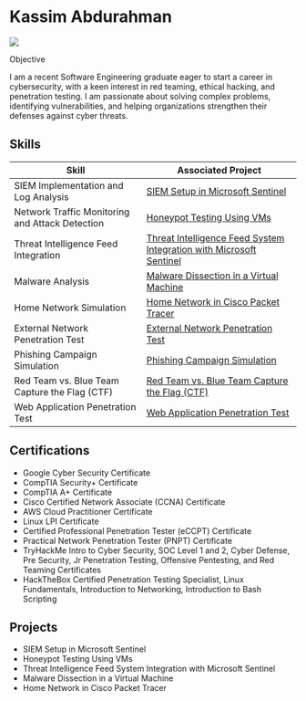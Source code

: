 # Kassim Abdurahman
<a href="https://linkedin.com/in/kassim-abdurahman-65a234157"><img src="https://img.shields.io/badge/-LinkedIn-0072b1?&style=for-the-badge&logo=linkedin&logoColor=white" /></a>

Objective

I am a recent Software Engineering graduate eager to start a career in cybersecurity, with a keen interest in red teaming, ethical hacking, and penetration testing. I am passionate about solving complex problems, identifying vulnerabilities, and helping organizations strengthen their defenses against cyber threats.

## Skills
| Skill                                         | Associated Project                       |
|-----------------------------------------------|------------------------------------------|
| SIEM Implementation and Log Analysis          | <a href="https://github.com/kassimabdrhmn/kassimabdrhmn.github.io/tree/main/SIEM%20Implementation%20and%20Log%20Monitoring">SIEM Setup in Microsoft Sentinel</a>|
| Network Traffic Monitoring and Attack Detection | <a href="https://github.com/kassimabdrhmn/kassimabdrhmn.github.io/tree/main/Honeypot%20Deployment%20and%20Analysis">Honeypot Testing Using VMs</a>|
| Threat Intelligence Feed Integration          | <a href="https://github.com/kassimabdrhmn/kassimabdrhmn.github.io/tree/main/SIEM%20Implementation%20and%20Log%20Monitoring">Threat Intelligence Feed System Integration with Microsoft Sentinel</a>|
| Malware Analysis                              | <a href="https://github.com/kassimabdrhmn/kassimabdrhmn.github.io/tree/main/Malware%20Analysis%20in%20Isolated%20Environment">Malware Dissection in a Virtual Machine</a>|
| Home Network Simulation                       | <a href="https://github.com/kassimabdrhmn/kassimabdrhmn.github.io/tree/main/Home%20Network%20Simulation">Home Network in Cisco Packet Tracer</a>|
| External Network Penetration Test             | <a href="https://github.com/kassimabdrhmn/kassimabdrhmn.github.io/tree/main/External%20Network%20Penetration%20Test">External Network Penetration Test</a>|
| Phishing Campaign Simulation                  | <a href="https://github.com/kassimabdrhmn/kassimabdrhmn.github.io/tree/main/Phishing%20Campaign%20Simulation">Phishing Campaign Simulation</a>|
| Red Team vs. Blue Team Capture the Flag (CTF) | <a href="https://github.com/kassimabdrhmn/kassimabdrhmn.github.io/tree/main/Red%20Team%20vs.%20Blue%20Team%20Capture%20the%20Flag%20(CTF)%20Simulation">Red Team vs. Blue Team Capture the Flag (CTF)</a>|
| Web Application Penetration Test              | <a href="https://github.com/kassimabdrhmn/kassimabdrhmn.github.io/tree/main/Web%20Application%20Penetration%20Test">Web Application Penetration Test</a>|

## Certifications
- Google Cyber Security Certificate
- CompTIA Security+ Certificate
- CompTIA A+ Certificate
- Cisco Certified Network Associate (CCNA) Certificate
- AWS Cloud Practitioner Certificate
- Linux LPI Certificate
- Certified Professional Penetration Tester (eCCPT) Certificate
- Practical Network Penetration Tester (PNPT) Certificate
- TryHackMe Intro to Cyber Security, SOC Level 1 and 2, Cyber Defense, Pre Security, Jr Penetration Testing, Offensive Pentesting, and Red Teaming Certificates
- HackTheBox Certified Penetration Testing Specialist, Linux Fundamentals, Introduction to Networking, Introduction to Bash Scripting

## Projects
- SIEM Setup in Microsoft Sentinel
- Honeypot Testing Using VMs
- Threat Intelligence Feed System Integration with Microsoft Sentinel
- Malware Dissection in a Virtual Machine
- Home Network in Cisco Packet Tracer
